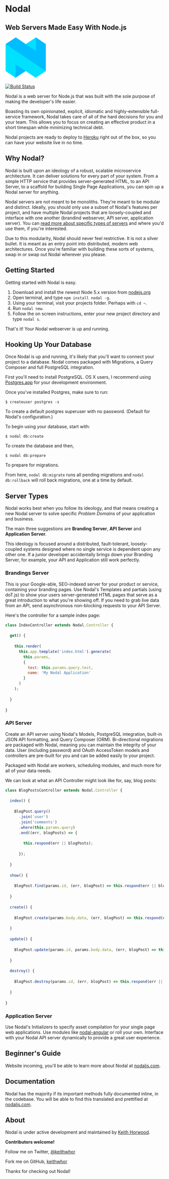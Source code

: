 # Nodal
## Web Servers Made Easy With Node.js

![Nodal Logo](./nodal.png)

[![Build Status](https://travis-ci.org/keithwhor/nodal.svg?branch=master)](https://travis-ci.org/keithwhor/nodal)

Nodal is a web server for Node.js that was built with the sole purpose of making
the developer's life easier.

Boasting its own opinionated, explicit, idiomatic and
highly-extensible full-service framework, Nodal takes care of all of the hard
decisions for you and your team. This allows you to focus on creating an effective
product in a short timespan while minimizing technical debt.

Nodal projects are ready to deploy to [Heroku](https://heroku.com) right out of
the box, so you can have your website live in no time.

## Why Nodal?

Nodal is built upon an ideology of a robust, scalable microservice architecture.
It can deliver solutions for every part of your system.  From a simple HTTP service
that provides server-generated HTML, to an API Server, to a scaffold for building
Single Page Applications, you can spin up a Nodal server for anything.

Nodal servers are not meant to be monoliths. They're meant to be modular and
distinct. Ideally, you should only use a subset of Nodal's features per project,
and have multiple Nodal projects that are loosely-coupled and interface with
one another (brandind webserver, API server, application server). You can
[read more about specific types of servers](#server-types) and where you'd use
them, if you're interested.

Due to this modularity, Nodal should never feel restrictive. It is not a silver
bullet. It is meant as an entry point into distributed, modern web architectures.
Once you're familiar with building these sorts of systems, swap in or swap out Nodal
wherever you please.

## Getting Started

Getting started with Nodal is easy.

1. Download and install the newest Node 5.x version from [nodejs.org](https://nodejs.org)
2. Open terminal, and type `npm install nodal -g`.
3. Using your terminal, visit your projects folder. Perhaps with `cd ~`.
4. Run `nodal new`.
5. Follow the on screen instructions, enter your new project directory and type `nodal s`.

That's it! Your Nodal webserver is up and running.

## Hooking Up Your Database

Once Nodal is up and running, it's likely that you'll want to connect your project
to a database. Nodal comes packaged with Migrations, a Query Composer and full
PostgreSQL integration.

First you'll need to install PostgreSQL. OS X users, I recommend using
[Postgres.app](http://postgresapp.com/) for your development environment.

Once you've installed Postgres, make sure to run:

```
$ createuser postgres -s
```

To create a default postgres superuser with no password. (Default for Nodal's
configuration.)

To begin using your database, start with:

```
$ nodal db:create
```

To create the database and then,

```
$ nodal db:prepare
```

To prepare for migrations.

From here, `nodal db:migrate` runs all pending migrations and `nodal db:rollback`
will roll back migrations, one at a time by default.

## Server Types

Nodal works best when you follow its ideology, and that means creating a new
Nodal server to solve specific *Problem Domains* of your application and business.

The main three suggestions are **Branding Server**, **API Server** and **Application Server**.

This ideology is focused around a distributed, fault-tolerant, loosely-coupled
systems designed where no single service is dependent upon any other one. If a
junior developer accidentally brings down your Branding Server, for example, your
API and Application still work perfectly.

### Brandings Server

This is your Google-able, SEO-indexed server for your product or service,
containing your branding pages. Use Nodal's Templates and partials (using doT.js)
to show your users server-generated HTML pages that serve as a great introduction
to what you're showing off. If you need to grab live data from an API, send
asynchronous non-blocking requests to your API Server.

Here's the controller for a sample index page:

```javascript
class IndexController extends Nodal.Controller {

  get() {

    this.render(
      this.app.template('index.html').generate(
        this.params,
        {
          test: this.params.query.test,
          name: 'My Nodal Application'
        }
      )
    );

  }

}
```

### API Server

Create an API server using Nodal's Models, PostgreSQL integration, built-in JSON
API formatting, and Query Composer (ORM). Bi-directional migrations are packaged
with Nodal, meaning you can maintain the integrity of your data.
User (including password) and OAuth AccessToken models and controllers are
pre-built for you and can be added easily to your project.

Packaged with Nodal are workers, scheduling modules, and much more for all of
your data needs.

We can look at what an API Controller might look like for, say, blog posts:

```javascript
class BlogPostsController extends Nodal.Controller {

  index() {

    BlogPost.query()
      .join('user')
      .join('comments')
      .where(this.params.query)
      .end((err, blogPosts) => {

        this.respond(err || blogPosts);

      });

  }

  show() {

    BlogPost.find(params.id, (err, blogPost) => this.respond(err || blogPost));

  }

  create() {

    BlogPost.create(params.body.data, (err, blogPost) => this.respond(err || blogPost));

  }

  update() {

    BlogPost.update(params.id, params.body.data, (err, blogPost) => this.respond(err || blogPost));

  }

  destroy() {

    BlogPost.destroy(params.id, (err, blogPost) => this.respond(err || blogPost));

  }

}
```

### Application Server

Use Nodal's Initializers to specify asset compilation for your single page
web applications. Use modules like [nodal-angular](https://github.com/keithwhor/nodal-angular)
or roll your own. Interface with your Nodal API server dynamically to provide a
great user experience.

## Beginner's Guide

Website incoming, you'll be able to learn more about Nodal at [nodaljs.com](http://nodaljs.com).

## Documentation

Nodal has the majority if its important methods fully documented inline, in the
codebase. You will be able to find this translated and prettified at
[nodaljs.com](http://nodaljs.com).

## About

Nodal is under active development and maintained by
[Keith Horwood](http://keithwhor.com).

**Contributors welcome!**

Follow me on Twitter, [@keithwhor](http://twitter.com/keithwhor)

Fork me on GitHub, [keithwhor](http://github.com/keithwhor)

Thanks for checking out Nodal!
